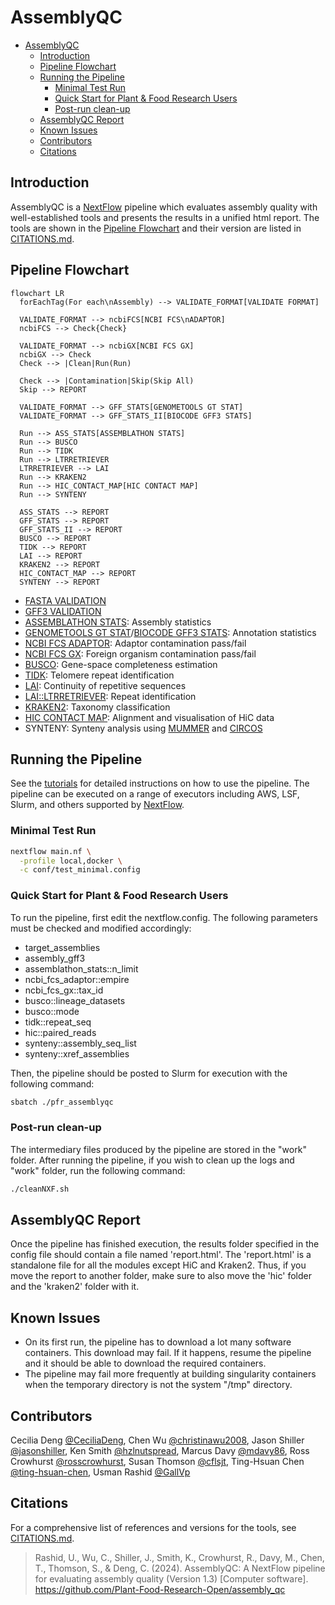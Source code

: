 # AssemblyQC

- [AssemblyQC](#assemblyqc)
  - [Introduction](#introduction)
  - [Pipeline Flowchart](#pipeline-flowchart)
  - [Running the Pipeline](#running-the-pipeline)
    - [Minimal Test Run](#minimal-test-run)
    - [Quick Start for Plant \& Food Research Users](#quick-start-for-plant--food-research-users)
    - [Post-run clean-up](#post-run-clean-up)
  - [AssemblyQC Report](#assemblyqc-report)
  - [Known Issues](#known-issues)
  - [Contributors](#contributors)
  - [Citations](#citations)

## Introduction

AssemblyQC is a [NextFlow](https://www.nextflow.io/docs/latest/index.html) pipeline which evaluates assembly quality with well-established tools and presents the results in a unified html report. The tools are shown in the [Pipeline Flowchart](#pipeline-flowchart) and their version are listed in [CITATIONS.md](./CITATIONS.md).

## Pipeline Flowchart

```mermaid
flowchart LR
  forEachTag(For each\nAssembly) --> VALIDATE_FORMAT[VALIDATE FORMAT]

  VALIDATE_FORMAT --> ncbiFCS[NCBI FCS\nADAPTOR]
  ncbiFCS --> Check{Check}

  VALIDATE_FORMAT --> ncbiGX[NCBI FCS GX]
  ncbiGX --> Check
  Check --> |Clean|Run(Run)

  Check --> |Contamination|Skip(Skip All)
  Skip --> REPORT

  VALIDATE_FORMAT --> GFF_STATS[GENOMETOOLS GT STAT]
  VALIDATE_FORMAT --> GFF_STATS_II[BIOCODE GFF3 STATS]

  Run --> ASS_STATS[ASSEMBLATHON STATS]
  Run --> BUSCO
  Run --> TIDK
  Run --> LTRRETRIEVER
  LTRRETRIEVER --> LAI
  Run --> KRAKEN2
  Run --> HIC_CONTACT_MAP[HIC CONTACT MAP]
  Run --> SYNTENY

  ASS_STATS --> REPORT
  GFF_STATS --> REPORT
  GFF_STATS_II --> REPORT
  BUSCO --> REPORT
  TIDK --> REPORT
  LAI --> REPORT
  KRAKEN2 --> REPORT
  HIC_CONTACT_MAP --> REPORT
  SYNTENY --> REPORT
```

- [FASTA VALIDATION](https://github.com/GallVp/fasta_validator)
- [GFF3 VALIDATION](https://github.com/genometools/genometools)
- [ASSEMBLATHON STATS](https://github.com/PlantandFoodResearch/assemblathon2-analysis/blob/a93cba25d847434f7eadc04e63b58c567c46a56d/assemblathon_stats.pl): Assembly statistics
- [GENOMETOOLS GT STAT](https://github.com/genometools/genometools)/[BIOCODE GFF3 STATS](https://github.com/jorvis/biocode): Annotation statistics
- [NCBI FCS ADAPTOR](https://github.com/ncbi/fcs): Adaptor contamination pass/fail
- [NCBI FCS GX](https://github.com/ncbi/fcs): Foreign organism contamination pass/fail
- [BUSCO](https://gitlab.com/ezlab/busco/-/tree/master): Gene-space completeness estimation
- [TIDK](https://github.com/tolkit/telomeric-identifier): Telomere repeat identification
- [LAI](https://github.com/oushujun/LTR_retriever/blob/master/LAI): Continuity of repetitive sequences
- [LAI::LTRRETRIEVER](https://github.com/oushujun/LTR_retriever): Repeat identification
- [KRAKEN2](https://github.com/DerrickWood/kraken2): Taxonomy classification
- [HIC CONTACT MAP](https://github.com/igvteam/juicebox-web): Alignment and visualisation of HiC data
- SYNTENY: Synteny analysis using [MUMMER](https://github.com/mummer4/mummer) and [CIRCOS](http://circos.ca/documentation/)

## Running the Pipeline

See the [tutorials](./docs/README.md) for detailed instructions on how to use the pipeline. The pipeline can be executed on a range of executors including AWS, LSF, Slurm, and others supported by [NextFlow](https://www.nextflow.io/docs/latest/executor.html#executors).

### Minimal Test Run

```bash
nextflow main.nf \
  -profile local,docker \
  -c conf/test_minimal.config
```

### Quick Start for Plant & Food Research Users

To run the pipeline, first edit the nextflow.config. The following parameters must be checked and modified accordingly:

- target_assemblies
- assembly_gff3
- assemblathon_stats::n_limit
- ncbi_fcs_adaptor::empire
- ncbi_fcs_gx::tax_id
- busco::lineage_datasets
- busco::mode
- tidk::repeat_seq
- hic::paired_reads
- synteny::assembly_seq_list
- synteny::xref_assemblies

Then, the pipeline should be posted to Slurm for execution with the following command:

```bash
sbatch ./pfr_assemblyqc
```

### Post-run clean-up

The intermediary files produced by the pipeline are stored in the "work" folder. After running the pipeline, if you wish to clean up the logs and "work" folder, run the following command:

```bash
./cleanNXF.sh
```

## AssemblyQC Report

Once the pipeline has finished execution, the results folder specified in the config file should contain a file named 'report.html'. The 'report.html' is a standalone file for all the modules except HiC and Kraken2. Thus, if you move the report to another folder, make sure to also move the 'hic' folder and the 'kraken2' folder with it.

## Known Issues

- On its first run, the pipeline has to download a lot many software containers. This download may fail. If it happens, resume the pipeline and it should be able to download the required containers.
- The pipeline may fail more frequently at building singularity containers when the temporary directory is not the system "/tmp" directory.

## Contributors

Cecilia Deng [@CeciliaDeng](https://github.com/CeciliaDeng), Chen Wu [@christinawu2008](https://github.com/christinawu2008), Jason Shiller [@jasonshiller](https://github.com/jasonshiller), Ken Smith [@hzlnutspread](https://github.com/hzlnutspread), Marcus Davy [@mdavy86](https://github.com/mdavy86), Ross Crowhurst [@rosscrowhurst](https://github.com/rosscrowhurst), Susan Thomson [@cflsjt](https://github.com/cflsjt), Ting-Hsuan Chen [@ting-hsuan-chen](https://github.com/ting-hsuan-chen), Usman Rashid [@GallVp](https://github.com/GallVp)

## Citations

For a comprehensive list of references and versions for the tools, see [CITATIONS.md](./CITATIONS.md).

> Rashid, U., Wu, C., Shiller, J., Smith, K., Crowhurst, R., Davy, M., Chen, T., Thomson, S., & Deng, C. (2024). AssemblyQC: A NextFlow pipeline for evaluating assembly quality (Version 1.3) [Computer software]. https://github.com/Plant-Food-Research-Open/assembly_qc
